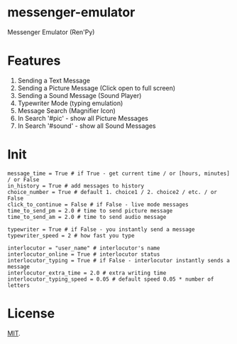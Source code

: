 # messenger-emulator
Messenger Emulator (Ren'Py)

# Features
  1. Sending a Text Message
  2. Sending a Picture Message (Click open to full screen)
  3. Sending a Sound Message (Sound Player)
  4. Typewriter Mode (typing emulation)
  5. Message Search (Magnifier Icon)
  6. In Search '#pic' - show all Picture Messages
  7. In Search '#sound' - show all Sound Messages
  
 # Init
```
message_time = True # if True - get current time / or [hours, minutes] / or False
in_history = True # add messages to history
choice_number = True # default 1. choice1 / 2. choice2 / etc. / or False
click_to_continue = False # if False - live mode messages
time_to_send_pm = 2.0 # time to send picture message
time_to_send_am = 2.0 # time to send audio message

typewriter = True # if False - you instantly send a message
typewriter_speed = 2 # how fast you type

interlocutor = "user_name" # interlocutor's name
interlocutor_online = True # interlocutor status
interlocutor_typing = True # if False - interlocutor instantly sends a message
interlocutor_extra_time = 2.0 # extra writing time
interlocutor_typing_speed = 0.05 # default speed 0.05 * number of letters

```

# License
[MIT](https://github.com/sDextra/messenger-emulator/blob/master/LICENSE/).

